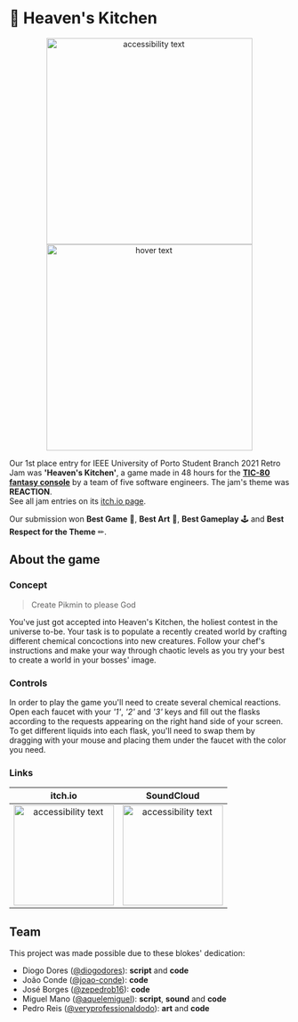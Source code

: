 # 🧪 Heaven's Kitchen

<p align="center">
  <img src="https://i.imgur.com/jUjiyVf.gif" width="370" alt="accessibility text">
  <img src="https://i.imgur.com/ORQ6u7v.gif" width="370" title="hover text"> 
</p>

Our 1st place entry for IEEE University of Porto Student Branch 2021 Retro Jam was **'Heaven's Kitchen'**, a game made in 48 hours for the **[TIC-80 fantasy console](https://tic80.com/)** by a team of five software engineers. The jam's theme was **REACTION**.  
See all jam entries on its [itch.io page](https://itch.io/jam/retrojam2021/entries).

Our submission won **Best Game** 🥇, **Best Art** 🎨, **Best Gameplay** 🕹 and **Best Respect for the Theme** ✏.

## About the game

### Concept
> Create Pikmin to please God

You've just got accepted into Heaven's Kitchen, the holiest contest in the universe to-be. Your task is to populate a recently created world by crafting different chemical concoctions into new creatures. Follow your chef's instructions and make your way through chaotic levels as you try your best to create a world in your bosses' image.

### Controls
In order to play the game you'll need to create several chemical reactions. Open each faucet with your *'1'*, *'2'* and *'3'* keys and fill out the flasks according to the requests appearing on the right hand side of your screen. To get different liquids into each flask, you'll need to swap them by dragging with your mouse and placing them under the faucet with the color you need.

### Links

itch.io             |  SoundCloud
:-------------------------:|:-------------------------:
<a href="https://zepedrob16.itch.io/heavens-kitchen"><img src="https://encrypted-tbn0.gstatic.com/images?q=tbn:ANd9GcT19O8YQH0c3v66Sjf83mkReL6QRqcL0uBli-mTUTyAjKXItreOHIDRRoJSdaYYD3-oJtQ&usqp=CAU" width="180" alt="accessibility text"></a> | <a href="https://soundcloud.com/aquelemiguel/sets/heavens-kitchen-ost"><img src="https://i.imgur.com/MkWRCUt.png" width="180" alt="accessibility text"></a>

## Team

This project was made possible due to these blokes' dedication:  
<ul>
  <li>Diogo Dores (<a href=https://github.com/diogodores>@diogodores</a>): <strong>script</strong> and <strong>code</strong></li>
  <li>João Conde (<a href=https://github.com/joao-conde>@joao-conde</a>): <strong>code</strong></li>
  <li>José Borges (<a href=https://github.com/carlosFr97>@zepedrob16</a>): <strong>code</strong></li>
  <li>Miguel Mano (<a href=https://github.com/aquelemiguel>@aquelemiguel</a>): <strong>script</strong>, <strong>sound</strong> and <strong>code</strong></li>
  <li>Pedro Reis (<a href=https://github.com/veryprofessionaldodo>@veryprofessionaldodo</a>): <strong>art</strong> and <strong>code</strong></li>
</ul>
